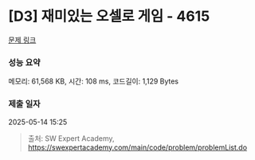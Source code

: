 # [D3] 재미있는 오셀로 게임 - 4615 

[문제 링크](https://swexpertacademy.com/main/code/problem/problemDetail.do?contestProbId=AWQmA4uK8ygDFAXj) 

### 성능 요약

메모리: 61,568 KB, 시간: 108 ms, 코드길이: 1,129 Bytes

### 제출 일자

2025-05-14 15:25



> 출처: SW Expert Academy, https://swexpertacademy.com/main/code/problem/problemList.do
